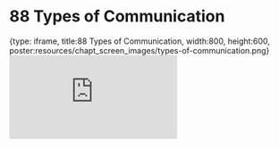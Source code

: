 # 88 Types of Communication
 
{type: iframe, title:88 Types of Communication, width:800, height:600, poster:resources/chapt_screen_images/types-of-communication.png}
![](https://datatrail-jhu.github.io/DataTrail_ReOrg/no_toc/types-of-communication.html)
 

 
